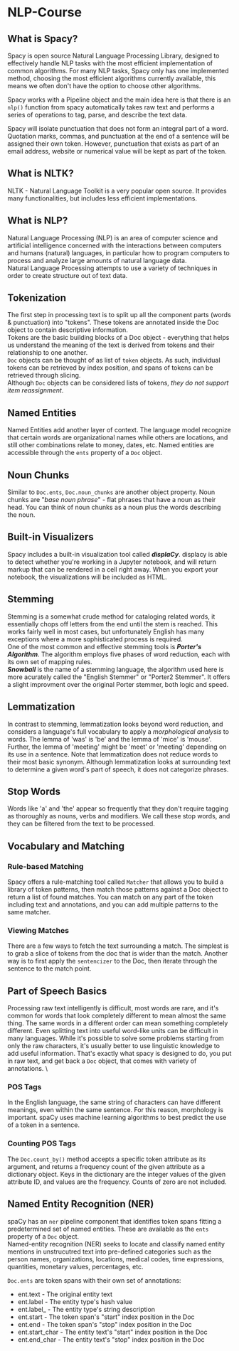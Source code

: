 # NLP-Course

## What is Spacy?
Spacy is open source Natural Language Processing Library, designed to effectively handle NLP tasks with the most efficient
implementation of common algorithms. For many NLP tasks, Spacy only has one implemented method, choosing the most efficient 
algorithms currently available, this means we often don't have the option to choose other algorithms.

Spacy works with a Pipeline object and the main idea here is that there is an `nlp()` function from spacy automatically 
takes raw text and performs a series of operations to tag, parse, and describe the text data.

Spacy will isolate punctuation that does not form an integral part of a word. Quotation marks, commas, and punctuation
at the end of a sentence will be assigned their own token. However, punctuation that exists as part of an email address,
website or numerical value will be kept as part of the token.

## What is NLTK?
NLTK - Natural Language Toolkit is a very popular open source. It provides many functionalities, but includes less
efficient implementations.

## What is NLP?
Natural Language Processing (NLP) is an area of computer science and artificial intelligence concerned with the interactions
between computers and humans (natural) languages, in particular how to program computers to process and analyze large 
amounts of natural language data. \
Natural Language Processing attempts to use a variety of techniques in order to create structure out of text data.

## Tokenization
The first step in processing text is to split up all the component parts (words & punctuation) into "tokens". These tokens
are annotated inside the Doc object to contain descriptive information. \
Tokens are the basic building blocks of a Doc object - everything that helps us understand the meaning of the text is
derived from tokens and their relationship to one another. \
`Doc` objects can be thought of as list of `token` objects. As such, individual tokens can be retrieved by index position,
and spans of tokens can be retrieved through slicing. \
Although `Doc` objects can be considered lists of tokens, _they do not support item reassignment_.

## Named Entities
Named Entities add another layer of context. The language model recognize that certain words are organizational names while
others are locations, and still other combinations relate to money, dates, etc. Named entities are accessible through
the `ents` property of a `Doc` object.

## Noun Chunks
Similar to `Doc.ents`, `Doc.noun_chunks` are another object property. Noun chunks are "_base noun phrase_" - flat phrases
that have a noun as their head. You can think of noun chunks as a noun plus the words describing the noun.

## Built-in Visualizers
Spacy includes a built-in visualization tool called _**displaCy**_. displacy is able to detect whether you're working in 
a Jupyter notebook, and will return markup that can be rendered in a cell right away. When you export your notebook, the 
visualizations will be included as HTML.

## Stemming
Stemming is a somewhat crude method for cataloging related words, it essentially chops off letters from the end until the 
stem is reached. This works fairly well in most cases, but unfortunately English has many exceptions where a more 
sophisticated process is required. \
One of the most common and effective stemming tools is _**Porter's Algorithm**_. The algorithm employs five phases of
word reduction, each with its own set of mapping rules. \
_**Snowball**_ is the name of a stemming language, the algorithm used here is more acurately called the "English Stemmer"
or "Porter2 Stemmer". It offers a slight improvment over the original Porter stemmer, both logic and speed.

## Lemmatization
In contrast to stemming, lemmatization looks beyond word reduction, and considers a language's  full vocabulary to apply
a _morphological analysis_ to words. The lemma of 'was' is 'be' and the lemma of 'mice' is 'mouse'. Further, the lemma of 
'meeting' might be 'meet' or 'meeting' depending on its use in a sentence. Note that lemmatization does not reduce words 
to their most basic synonym. Although lemmatization looks at surrounding text to determine a given word's part of speech,
it does not categorize phrases.

## Stop Words
Words like 'a' and 'the' appear so frequently that they don't require tagging as thoroughly as nouns, verbs and modifiers.
We call these stop words, and they can be filtered from the text to be processed.

## Vocabulary and Matching
### Rule-based Matching
Spacy offers a rule-matching tool called `Matcher` that allows you to build a library of token patterns, then match those 
patterns against a Doc object to return a list of found matches. You can match on any part of the token including text and 
annotations, and you can add multiple patterns to the same matcher.

### Viewing Matches
There are a few ways to fetch the text surrounding a match. The simplest is to grab a slice of tokens from the doc that
is wider than the match. Another way is to first apply the `sentencizer` to the Doc, then iterate through the sentence 
to the match point.

## Part of Speech Basics
Processing raw text intelligently is difficult, most words are rare, and it's common for words that look completely
different to mean almost the same thing. The same words in a different order can mean something completely different.
Even splitting text into useful word-like units can be difficult in many languages. While it's possible to solve some
problems starting from only the raw characters, it's usually better to use linguistic knowledge to add useful information.
That's exactly what spacy is designed to do, you put in raw text, and get back a `Doc` object, that comes with variety
of annotations. \

### POS Tags
In the English language, the same string of characters can have different meanings, even within the same sentence.
For this reason, morphology is important. spaCy uses machine learning algorithms to best predict the use of a token in 
a sentence.

### Counting POS Tags
The `Doc.count_by()` method accepts a specific token attribute as its argument, and returns a frequency count of the given
attribute as a dictionary object. Keys in the dictionary are the integer values of the given attribute ID, and values
are the frequency. Counts of zero are not included.

## Named Entity Recognition (NER)
spaCy has an `ner` pipeline component that identifies token spans fitting a predetermined set of named entities.
These are available as the `ents` property of a `Doc` object. \
Named-entity recognition (NER) seeks to locate and classify named entity mentions in unstrucutred text into pre-defined 
categories such as the person names, organizations, locations, medical codes, time expressions, quantities,
monetary values, percentages, etc.

`Doc.ents` are token spans with their own set of annotations:
* ent.text - The original entity text
* ent.label - The entity type's hash value
* ent.label_ - The entity type's string description
* ent.start - The token span's "start" index position in the Doc
* ent.end - The token span's "stop" index position in the Doc
* ent.start_char - The entity text's "start" index position in the Doc
* ent.end_char - The entity text's "stop" index position in the Doc
